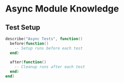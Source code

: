 # Async Module Knowledge

## Test Setup
```lua
describe("Async Tests", function()
  before(function()
    -- Setup runs before each test
  end)
  
  after(function()
    -- Cleanup runs after each test
  end)
end)
```